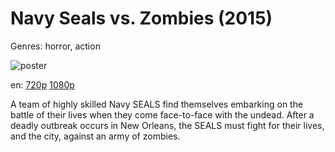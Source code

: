 # Navy Seals vs. Zombies (2015)

Genres: horror, action

![poster](http://image.tmdb.org/t/p/w500/u9MaqPMe7ARQhDQWZQaqmsnuNX9.jpg)

en:
  [720p](magnet:?xt=urn:btih:B35AF0A852D565F3C5AFDD206F2D5FADC0D180BB&tr=udp://glotorrents.pw:6969/announce&tr=udp://tracker.opentrackr.org:1337/announce&tr=udp://torrent.gresille.org:80/announce&tr=udp://tracker.openbittorrent.com:80&tr=udp://tracker.coppersurfer.tk:6969&tr=udp://tracker.leechers-paradise.org:6969&tr=udp://p4p.arenabg.ch:1337&tr=udp://tracker.internetwarriors.net:1337)
  [1080p](magnet:?xt=urn:btih:D1469CF2E292D941E9EB49A29429EF576D2E4CDD&tr=udp://glotorrents.pw:6969/announce&tr=udp://tracker.opentrackr.org:1337/announce&tr=udp://torrent.gresille.org:80/announce&tr=udp://tracker.openbittorrent.com:80&tr=udp://tracker.coppersurfer.tk:6969&tr=udp://tracker.leechers-paradise.org:6969&tr=udp://p4p.arenabg.ch:1337&tr=udp://tracker.internetwarriors.net:1337)
  


A team of highly skilled Navy SEALS find themselves embarking on the battle of their lives when they come face-to-face with the undead. After a deadly outbreak occurs in New Orleans, the SEALS must fight for their lives, and the city, against an army of zombies.